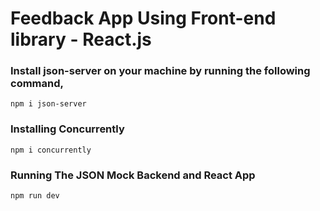 # Feedback App Using Front-end library - React.js

### Install json-server on your machine by running the following command,

```
npm i json-server
```

### Installing Concurrently
```
npm i concurrently
```
### Running The JSON Mock Backend and React App
```
npm run dev
```